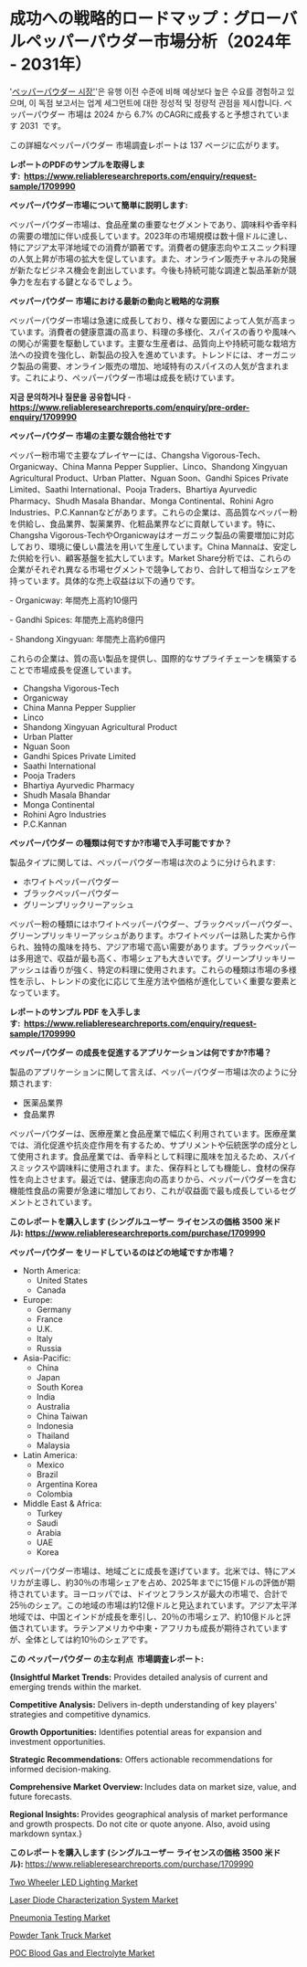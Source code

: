<p><h1>成功への戦略的ロードマップ：グローバルペッパーパウダー市場分析（2024年 - 2031年）</h1></p><p>'<a href="https://www.reliableresearchreports.com/pepper-powder-r1709990?utm_campaign=107&utm_medium=36&utm_source=Github&utm_content=ia&utm_term=04112024&utm_id=pepper-powder">ペッパーパウダー 시장'</a>'은 유행 이전 수준에 비해 예상보다 높은 수요를 경험하고 있으며, 이 독점 보고서는 업계 세그먼트에 대한 정성적 및 정량적 관점을 제시합니다. ペッパーパウダー 市場は 2024 から 6.7% のCAGRに成長すると予想されています 2031&nbsp; です。</p>
<p>この詳細なペッパーパウダー 市場調査レポートは 137 ページに広がります。</p>
<p><strong>レポートのPDFのサンプルを取得します</strong><strong>:&nbsp;&nbsp;<a href="https://www.reliableresearchreports.com/enquiry/request-sample/1709990?utm_campaign=107&utm_medium=36&utm_source=Github&utm_content=ia&utm_term=04112024&utm_id=pepper-powder">https://www.reliableresearchreports.com/enquiry/request-sample/1709990</a></strong></p>
<p><strong>ペッパーパウダー市場について簡単に説明します:</strong></p>
<p><p>ペッパーパウダー市場は、食品産業の重要なセグメントであり、調味料や香辛料の需要の増加に伴い成長しています。2023年の市場規模は数十億ドルに達し、特にアジア太平洋地域での消費が顕著です。消費者の健康志向やエスニック料理の人気上昇が市場の拡大を促しています。また、オンライン販売チャネルの発展が新たなビジネス機会を創出しています。今後も持続可能な調達と製品革新が競争力を左右する鍵となるでしょう。</p></p>
<p><strong>ペッパーパウダー 市場における最新の動向と戦略的な洞察</strong></p>
<p><p>ペッパーパウダー市場は急速に成長しており、様々な要因によって人気が高まっています。消費者の健康意識の高まり、料理の多様化、スパイスの香りや風味への関心が需要を駆動しています。主要な生産者は、品質向上や持続可能な栽培方法への投資を強化し、新製品の投入を進めています。トレンドには、オーガニック製品の需要、オンライン販売の増加、地域特有のスパイスの人気が含まれます。これにより、ペッパーパウダー市場は成長を続けています。</p></p>
<p><strong>지금 문의하거나 질문을 공유합니다</strong><strong>&nbsp;</strong>-<strong><a href="https://www.reliableresearchreports.com/enquiry/pre-order-enquiry/1709990?utm_campaign=107&utm_medium=36&utm_source=Github&utm_content=ia&utm_term=04112024&utm_id=pepper-powder">https://www.reliableresearchreports.com/enquiry/pre-order-enquiry/1709990</a></strong></p>
<p><strong>ペッパーパウダー 市場の主要な競合他社です</strong></p>
<p><p>ペッパー粉市場で主要なプレイヤーには、Changsha Vigorous-Tech、Organicway、China Manna Pepper Supplier、Linco、Shandong Xingyuan Agricultural Product、Urban Platter、Nguan Soon、Gandhi Spices Private Limited、Saathi International、Pooja Traders、Bhartiya Ayurvedic Pharmacy、Shudh Masala Bhandar、Monga Continental、Rohini Agro Industries、P.C.Kannanなどがあります。これらの企業は、高品質なペッパー粉を供給し、食品業界、製薬業界、化粧品業界などに貢献しています。特に、Changsha Vigorous-TechやOrganicwayはオーガニック製品の需要増加に対応しており、環境に優しい農法を用いて生産しています。China Mannaは、安定した供給を行い、顧客基盤を拡大しています。Market Share分析では、これらの企業がそれぞれ異なる市場セグメントで競争しており、合計して相当なシェアを持っています。具体的な売上収益は以下の通りです。  </p><p>- Organicway: 年間売上高約10億円  </p><p>- Gandhi Spices: 年間売上高約8億円  </p><p>- Shandong Xingyuan: 年間売上高約6億円  </p><p>これらの企業は、質の高い製品を提供し、国際的なサプライチェーンを構築することで市場成長を促進しています。</p></p>
<p><ul><li>Changsha Vigorous-Tech</li><li>Organicway</li><li>China Manna Pepper Supplier</li><li>Linco</li><li>Shandong Xingyuan Agricultural Product</li><li>Urban Platter</li><li>Nguan Soon</li><li>Gandhi Spices Private Limited</li><li>Saathi International</li><li>Pooja Traders</li><li>Bhartiya Ayurvedic Pharmacy</li><li>Shudh Masala Bhandar</li><li>Monga Continental</li><li>Rohini Agro Industries</li><li>P.C.Kannan</li></ul></p>
<p><strong>ペッパーパウダー の種類は何ですか?市場で入手可能ですか？</strong></p>
<p>製品タイプに関しては、ペッパーパウダー市場は次のように分けられます:</p>
<p><ul><li>ホワイトペッパーパウダー</li><li>ブラックペッパーパウダー</li><li>グリーンプリックリーアッシュ</li></ul></p>
<p><p>ペッパー粉の種類にはホワイトペッパーパウダー、ブラックペッパーパウダー、グリーンプリッキリーアッシュがあります。ホワイトペッパーは熟した実から作られ、独特の風味を持ち、アジア市場で高い需要があります。ブラックペッパーは多用途で、収益が最も高く、市場シェアも大きいです。グリーンプリッキリーアッシュは香りが強く、特定の料理に使用されます。これらの種類は市場の多様性を示し、トレンドの変化に応じて生産方法や価格が進化していく重要な要素となっています。</p></p>
<p><strong>レポートのサンプル PDF を入手します:&nbsp;</strong><strong>&nbsp;<a href="https://www.reliableresearchreports.com/enquiry/request-sample/1709990?utm_campaign=107&utm_medium=36&utm_source=Github&utm_content=ia&utm_term=04112024&utm_id=pepper-powder">https://www.reliableresearchreports.com/enquiry/request-sample/1709990</a></strong></p>
<p><strong>ペッパーパウダー の成長を促進するアプリケーションは何ですか?市場？</strong></p>
<p>製品のアプリケーションに関して言えば、ペッパーパウダー市場は次のように分類されます:</p>
<p><ul><li>医薬品業界</li><li>食品業界</li></ul></p>
<p><p>ペッパーパウダーは、医療産業と食品産業で幅広く利用されています。医療産業では、消化促進や抗炎症作用を有するため、サプリメントや伝統医学の成分として使用されます。食品産業では、香辛料として料理に風味を加えるため、スパイスミックスや調味料に使用されます。また、保存料としても機能し、食材の保存性を向上させます。最近では、健康志向の高まりから、ペッパーパウダーを含む機能性食品の需要が急速に増加しており、これが収益面で最も成長しているセグメントとされています。</p></p>
<p><strong>このレポートを購入します (シングルユーザー ライセンスの価格 3500 米ドル):</strong><strong>&nbsp;<a href="https://www.reliableresearchreports.com/purchase/1709990?utm_campaign=107&utm_medium=36&utm_source=Github&utm_content=ia&utm_term=04112024&utm_id=pepper-powder">https://www.reliableresearchreports.com/purchase/1709990</a></strong></p>
<p><strong>ペッパーパウダー をリードしているのはどの地域ですか市場？</strong></p>
<p><ul>
    <li>
        North America:
        <ul>
            <li>United States</li>
            <li>Canada</li>
        </ul>
    </li>
    <li>
        Europe:
        <ul>
            <li>Germany</li>
            <li>France</li>
            <li>U.K.</li>
            <li>Italy</li>
            <li>Russia</li>
        </ul>
    </li>
    <li>
        Asia-Pacific:
        <ul>
            <li>China</li>
            <li>Japan</li>
            <li>South Korea</li>
            <li>India</li>
            <li>Australia</li>
            <li>China Taiwan</li>
            <li>Indonesia</li>
            <li>Thailand</li>
            <li>Malaysia</li>
        </ul>
    </li>
    <li>
        Latin America:
        <ul>
            <li>Mexico</li>
            <li>Brazil</li>
            <li>Argentina Korea</li>
            <li>Colombia</li>
        </ul>
    </li>
    <li>
        Middle East & Africa:
        <ul>
            <li>Turkey</li>
            <li>Saudi</li>
            <li>Arabia</li>
            <li>UAE</li>
            <li>Korea</li>
        </ul>
    </li>
    </ul></p>
<p><p>ペッパーパウダー市場は、地域ごとに成長を遂げています。北米では、特にアメリカが主導し、約30％の市場シェアを占め、2025年までに15億ドルの評価が期待されています。ヨーロッパでは、ドイツとフランスが最大の市場で、合計で25％のシェア。この地域の市場は約12億ドルと見込まれています。アジア太平洋地域では、中国とインドが成長を牽引し、20％の市場シェア、約10億ドルと評価されています。ラテンアメリカや中東・アフリカも成長が期待されていますが、全体としては約10％のシェアです。</p></p>
<p><strong>この ペッパーパウダー の主な利点&nbsp; 市場調査レポート:</strong></p>
<p><strong>{Insightful Market Trends:</strong> Provides detailed analysis of current and emerging trends within the market.</p>
<p><strong>Competitive Analysis:</strong> Delivers in-depth understanding of key players' strategies and competitive dynamics.</p>
<p><strong>Growth Opportunities:</strong> Identifies potential areas for expansion and investment opportunities.</p>
<p><strong>Strategic Recommendations:</strong> Offers actionable recommendations for informed decision-making.</p>
<p><strong>Comprehensive Market Overview: </strong>Includes data on market size, value, and future forecasts.</p>
<p><strong>Regional Insights: </strong>Provides geographical analysis of market performance and growth prospects. Do not cite or quote anyone. Also, avoid using markdown syntax.}</p>
<p><strong>このレポートを購入します (シングルユーザー ライセンスの価格 3500 米ドル):&nbsp;</strong><a href="https://www.reliableresearchreports.com/purchase/1709990?utm_campaign=107&utm_medium=36&utm_source=Github&utm_content=ia&utm_term=04112024&utm_id=pepper-powder">https://www.reliableresearchreports.com/purchase/1709990</a></p>
<p><p><a href="https://github.com/KejsiLoshi121/Market-Research-Report-List-1/blob/main/two-wheeler-led-lighting-market.md?utm_campaign=107&utm_medium=36&utm_source=Github&utm_content=ia&utm_term=04112024&utm_id=pepper-powder">Two Wheeler LED Lighting Market</a></p><p><a href="https://www.linkedin.com/pulse/laser-diode-characterization-system-market-global-analysis-glyfe?utm_campaign=107&utm_medium=36&utm_source=Github&utm_content=ia&utm_term=04112024&utm_id=pepper-powder">Laser Diode Characterization System Market</a></p><p><a href="https://issuu.com/reportprime-2/docs/pneumonia-testing-market-size-2030._d0c8e187194127?utm_campaign=107&utm_medium=36&utm_source=Github&utm_content=ia&utm_term=04112024&utm_id=pepper-powder">Pneumonia Testing Market</a></p><p><a href="https://github.com/delorasywf/Market-Research-Report-List-1/blob/main/powder-tank-truck-market.md?utm_campaign=107&utm_medium=36&utm_source=Github&utm_content=ia&utm_term=04112024&utm_id=pepper-powder">Powder Tank Truck Market</a></p><p><a href="https://issuu.com/reportprime-2/docs/poc-blood-gas-and-electrolyte-marke_2225a3a11f2fc9?utm_campaign=107&utm_medium=36&utm_source=Github&utm_content=ia&utm_term=04112024&utm_id=pepper-powder">POC Blood Gas and Electrolyte Market</a></p></p>
<p>&nbsp;</p>